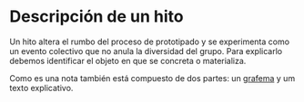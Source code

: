 # Descripción de un hito #

Un hito altera el rumbo del proceso de prototipado y se experimenta como un evento colectivo que no anula la diversidad del grupo. Para explicarlo debemos identificar el objeto en que se concreta o materializa.

Como es una nota también está compuesto de dos partes: un [grafema](https://github.com/docART/docs/blob/recipe/prototyping/05_nocion_de_grafema.md) y um texto explicativo.
